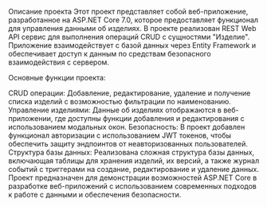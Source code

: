 Описание проекта
Этот проект представляет собой веб-приложение, разработанное на ASP.NET Core 7.0, которое предоставляет функционал для управления данными об изделиях. В проекте реализован REST Web API сервис для выполнения операций CRUD с сущностями "Изделие". Приложение взаимодействует с базой данных через Entity Framework и обеспечивает доступ к данным по средствам безопасного взаимодействия с сервером.

Основные функции проекта:

CRUD операции: Добавление, редактирование, удаление и получение списка изделий с возможностью фильтрации по наименованию.
Управление изделиями: Данные об изделиях отображаются в веб-приложении, где доступны функции добавления и редактирования с использованием модальных окон.
Безопасность: В проект добавлен функционал авторизации с использованием JWT токенов, чтобы обеспечить защиту эндпоинтов от неавторизованных пользователей.
Структура базы данных: Реализована сложная структура базы данных, включающая таблицы для хранения изделий, их версий, а также журнал событий с триггерами на создание, редактирование и удаление данных.
Проект предназначен для демонстрации возможностей ASP.NET Core в разработке веб-приложений с использованием современных подходов к работе с данными и обеспечения безопасности.
